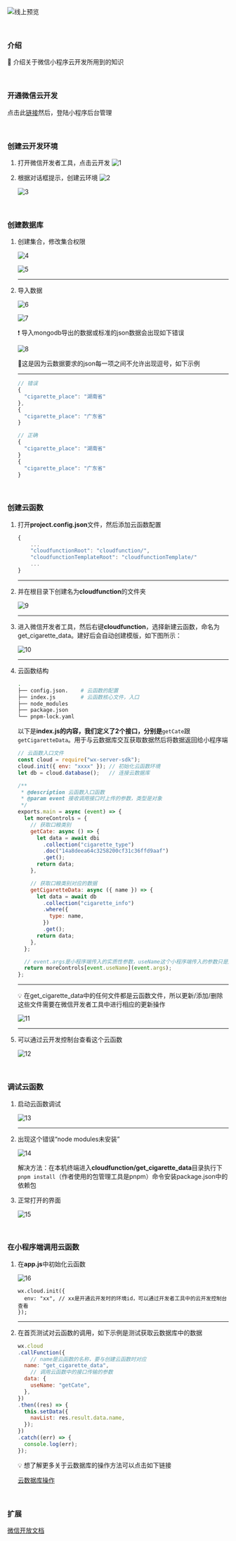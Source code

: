 ![线上预览](https://file.notion.so/f/s/1967877d-2004-4ded-b7fd-37c391721d45/%E5%8F%A3%E7%B2%AE%E4%BB%B7%E6%A0%BC.png?id=32ae9ae9-4944-43cb-bd31-9cdd3e80d618&table=block&spaceId=a047b495-3b0c-4390-a9d7-020e206f1826&expirationTimestamp=1690790400000&signature=P2yzbzhxzNWJpkBpOKGS1AZnmLhKM-_P7tLbxi8Na6w&downloadName=%E5%8F%A3%E7%B2%AE%E4%BB%B7%E6%A0%BC.png)

<br/>

### 介绍
📖 介绍关于微信小程序云开发所用到的知识

<br/>

### 开通微信云开发
点击此[链接](https://mp.weixin.qq.com/wxamp/cloudservice/cloudrun)然后，登陆小程序后台管理

<br/>

### 创建云开发环境
1. 打开微信开发者工具，点击云开发
    ![1](https://file.notion.so/f/s/065f803a-496c-4b75-90a3-e9c0b45582b7/Untitled.png?id=ad114438-0254-4786-8622-89f27bfda3bb&table=block&spaceId=a047b495-3b0c-4390-a9d7-020e206f1826&expirationTimestamp=1690790400000&signature=3Wao7Vy6AAf1dNRme2tc-3plhtMGWzNrweWWdHbpcK0&downloadName=Untitled.png)
    
2. 根据对话框提示，创建云环境
    ![2](https://file.notion.so/f/s/514128b4-ed26-4854-b003-08ce3c65c6e4/Untitled.png?id=0ed81e43-cc38-4e82-ae63-a6f08ed7b428&table=block&spaceId=a047b495-3b0c-4390-a9d7-020e206f1826&expirationTimestamp=1690790400000&signature=HEkxSz5X5JbSu7Cl17QCKrAVxeTCTWCf84BWJrbT6aU&downloadName=Untitled.png)
    
    ![3](https://file.notion.so/f/s/a1c12311-1da6-4c41-8d4b-e38611946f94/Untitled.png?id=3ea0631b-2e28-48be-856f-94962901b07d&table=block&spaceId=a047b495-3b0c-4390-a9d7-020e206f1826&expirationTimestamp=1690790400000&signature=-GTm_tRW09d4V2GyXCiOlExFtkcyuYMD9DZ-4hLFBH8&downloadName=Untitled.png)
    
<br/>

### 创建数据库

1. 创建集合，修改集合权限
    
    ![4](https://file.notion.so/f/s/d404dec1-f2e8-40a9-8dc9-328e6849c6ae/Untitled.png?id=f63f7d87-b43f-4070-ac67-92cc56097ec0&table=block&spaceId=a047b495-3b0c-4390-a9d7-020e206f1826&expirationTimestamp=1690790400000&signature=0CWtzBy_cPpur-MIaCfjI7w2o26pTwFxRZbNdjg1Fcw&downloadName=Untitled.png)
    
    ![5](https://file.notion.so/f/s/26451b4d-26b0-4278-aab3-6efca3e1977f/Untitled.png?id=b91ca4a5-2e79-4e21-a5e4-38d53a6ff387&table=block&spaceId=a047b495-3b0c-4390-a9d7-020e206f1826&expirationTimestamp=1690790400000&signature=bfvZUqjyhWQx87M0_RmSTMT-jLBDZRRxlJfDPzd9YxM&downloadName=Untitled.png)
    
    ---
    
2. 导入数据
    
    ![6](https://file.notion.so/f/s/c2a39f3b-3ad6-4e5e-865c-60483b81529e/Untitled.png?id=37270522-05ab-408e-aa43-d045109aad3d&table=block&spaceId=a047b495-3b0c-4390-a9d7-020e206f1826&expirationTimestamp=1690790400000&signature=v82nqnzAxHU3J4-ZcMD4lQvxDRZkeBuaIdjP97I_9Bo&downloadName=Untitled.png)
    
    ![7](https://file.notion.so/f/s/20a570ef-60fd-4c35-a1b2-55e23110f739/Untitled.png?id=5cba2657-57b0-4a73-ad08-223c04eb659f&table=block&spaceId=a047b495-3b0c-4390-a9d7-020e206f1826&expirationTimestamp=1690790400000&signature=Rfo6c1gXkDby2CLbrScFlDmZY3uOvruIPFXGyHpdNko&downloadName=Untitled.png)
    
    <aside>
    ❗ 导入mongodb导出的数据或标准的json数据会出现如下错误

    ![8](https://file.notion.so/f/s/12a800a0-f7e1-496e-8cf9-62e07e6fa13f/Untitled.png?id=b7385d6b-2409-41ca-b092-4129a378532e&table=block&spaceId=a047b495-3b0c-4390-a9d7-020e206f1826&expirationTimestamp=1690790400000&signature=3cmUwO6ufV0WXx6N-Q6oYFzYQ0uJamnv65hotT_CpJY&downloadName=Untitled.png)
    
    🔺这是因为云数据要求的json每一项之间不允许出现逗号，如下示例

    ---
    ```javascript
    // 错误
    {
      "cigarette_place": "湖南省"
    },
    {
      "cigarette_place": "广东省"
    }
    
    // 正确
    {
      "cigarette_place": "湖南省"
    }
    {
      "cigarette_place": "广东省"
    }
    ```
    
    </aside>
    
<br/>

### 创建云函数

1. 打开**project.config.json**文件，然后添加云函数配置
    
    ```js
    {
    	...
    	"cloudfunctionRoot": "cloudfunction/",
    	"cloudfunctionTemplateRoot": "cloudfunctionTemplate/"
    	...
    }
    ```
    
    ---
    
2. 并在根目录下创建名为**cloudfunction**的文件夹
    
    ![9](https://file.notion.so/f/s/5c1f70d3-4f9e-4690-a2ca-07dc88845b11/Untitled.png?id=1f70f8dd-e497-448f-b5f8-9340a1e0fc4a&table=block&spaceId=a047b495-3b0c-4390-a9d7-020e206f1826&expirationTimestamp=1690790400000&signature=sZXV7Y9fT7u7k1uZ8nbs_g_1Eu4a5BAgBxvBNUhC7F0&downloadName=Untitled.png)
    
    ---
    
3. 进入微信开发者工具，然后右键**cloudfunction**，选择新建云函数，命名为get_cigarette_data。建好后会自动创建模版，如下图所示：
    
    ![10](https://file.notion.so/f/s/cd9d575e-2e15-40ec-8093-97bb2b742bf1/Untitled.png?id=53428aa4-53e5-4f36-81fa-026801b911f8&table=block&spaceId=a047b495-3b0c-4390-a9d7-020e206f1826&expirationTimestamp=1690790400000&signature=xekkHzSqSGkyl9OqXyJ6tl6w92zv38kKwbBY-46jlPw&downloadName=Untitled.png)
    
    ---
    
4. 云函数结构
    
    ```bash
    .
    ├── config.json.    # 云函数的配置
    ├── index.js        # 云函数核心文件，入口
    ├── node_modules
    ├── package.json
    └── pnpm-lock.yaml
    ```
    
    以下是**index.js的内容，我们定义了2个接口，分别是**`getCate`跟`getCigaretteData`。用于与云数据库交互获取数据然后将数据返回给小程序端
    
    ```jsx
    // 云函数入口文件
    const cloud = require("wx-server-sdk");
    cloud.init({ env: "xxxx" }); // 初始化云函数环境
    let db = cloud.database();   // 连接云数据库
    
    /**
     * @description 云函数入口函数
     * @param event 接收调用接口时上传的参数，类型是对象
     */
    exports.main = async (event) => {
      let moreControls = {
        // 获取口粮类别
        getCate: async () => {
          let data = await dbi
            .collection("cigarette_type")
            .doc("14a8deea64c3258200cf31c36ffd9aaf")
            .get();
          return data;
        },
    
        // 获取口粮类别对应的数据
        getCigaretteData: async ({ name }) => {
          let data = await db
            .collection("cigarette_info")
            .where({
              type: name,
            })
            .get();
          return data;
        },
      };
    
      // event.args是小程序端传入的实质性参数，useName这个小程序端传入的参数只是用于选择使用哪个接口，以实现一个云函数抛出多个接口
      return moreControls[event.useName](event.args);
    };
    ```
    
    ---
    
    <aside>
    💡 在get_cigarette_data中的任何文件都是云函数文件，所以更新/添加/删除这些文件需要在微信开发者工具中进行相应的更新操作
    
    ![11](https://file.notion.so/f/s/5516b016-91a3-46dd-9201-5af0e151a743/Untitled.png?id=c35d015a-84cc-4f07-8103-43856139692d&table=block&spaceId=a047b495-3b0c-4390-a9d7-020e206f1826&expirationTimestamp=1690790400000&signature=wa82wPodbkSW2Gu-yPJxzo3HSDHiP6RjzigXZ4xDc-Y&downloadName=Untitled.png)
    
    </aside>
    
    ---
    
5. 可以通过云开发控制台查看这个云函数
    
    ![12](https://file.notion.so/f/s/64ad376a-0827-44df-be26-cc22dc9d7375/Untitled.png?id=43012739-33c9-4ad3-a28b-c706e905cfe8&table=block&spaceId=a047b495-3b0c-4390-a9d7-020e206f1826&expirationTimestamp=1690790400000&signature=4PMQoTFt9BzUZlVZGmb2mzqry37GbRj8lQw_VjPf-W8&downloadName=Untitled.png)

<br/>    

### 调试云函数

1. 启动云函数调试
    
    ![13](https://file.notion.so/f/s/01324e56-1b5b-42cd-88c1-2fcad9c4e39d/Untitled.png?id=1171c68a-88ac-4727-ac24-3851c78e0811&table=block&spaceId=a047b495-3b0c-4390-a9d7-020e206f1826&expirationTimestamp=1690790400000&signature=1dUqAGOlR5C2UgFBLHFMLjemmyRpOepNt6uNp_bZ4L0&downloadName=Untitled.png)
    
    ---
    
2. 出现这个错误“node modules未安装”
    
    ![14](https://file.notion.so/f/s/0c096897-456a-4c4b-8ade-da727d1349d2/Untitled.png?id=b52991c2-aa52-414b-b591-0692806f3051&table=block&spaceId=a047b495-3b0c-4390-a9d7-020e206f1826&expirationTimestamp=1690790400000&signature=KruCZiBbct5FAl482vhlxpQ2e9dmubA6ovTF0QtTpIo&downloadName=Untitled.png)
    
    解决方法：在本机终端进入**cloudfunction/get_cigarette_data**目录执行下`pnpm install`（作者使用的包管理工具是pnpm）命令安装package.json中的依赖包
    
3. 正常打开的界面
    
    ![15](https://file.notion.so/f/s/2ccd1e25-fe5d-4bbe-8f40-8aebbb784d5f/Untitled.png?id=cab11a25-433e-48e3-9fb0-e36fe2e88c69&table=block&spaceId=a047b495-3b0c-4390-a9d7-020e206f1826&expirationTimestamp=1690790400000&signature=vqm2yu7FYimcjqPUi-Lg6wTzjiKL6PI1DImawGSwMV4&downloadName=Untitled.png)
    
<br/>

### 在小程序端调用云函数

1. 在**app.js**中初始化云函数
    
    ![16](https://file.notion.so/f/s/ca29ec3c-f235-4a59-9a41-3202b7bcd523/Untitled.png?id=2b28c94e-9dbb-464e-be72-9c5746268eb1&table=block&spaceId=a047b495-3b0c-4390-a9d7-020e206f1826&expirationTimestamp=1690790400000&signature=8mwTNlF2nkwPhk2V1TFm5hzjLkJsytj8vjOU-w-TMC4&downloadName=Untitled.png)
    
    ```tsx
    wx.cloud.init({
      env: "xx", // xx是开通云开发时的环境id，可以通过开发者工具中的云开发控制台查看
    });
    ```
    
    ---
    
2. 在首页测试对云函数的调用，如下示例是测试获取云数据库中的数据
    
    ```jsx
    wx.cloud
    .callFunction({
    	// name是云函数的名称，要与创建云函数时对应
      name: "get_cigarette_data",
    	// 调用云函数中的接口传输的参数
      data: {
        useName: "getCate",
      },
    })
    .then((res) => {
      this.setData({
        navList: res.result.data.name,
      });
    })
    .catch((err) => {
      console.log(err);
    });
    ```
    
    <aside>
    💡 想了解更多关于云数据库的操作方法可以点击如下链接
    
    [云数据库操作](https://www.notion.so/5ea79dac7f054e7abcd75f708449aaff?pvs=21)
    
    </aside>
    
<br/>

### 扩展
[微信开放文档](https://developers.weixin.qq.com/miniprogram/dev/wxcloud/basis/getting-started.html)

